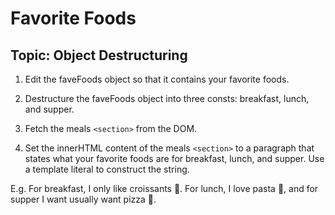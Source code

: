 # Favorite Foods

## Topic: Object Destructuring

1. Edit the faveFoods object so that it contains 
your favorite foods.

2. Destructure the faveFoods object into three consts: 
breakfast, lunch, and supper.

3. Fetch the meals `<section>` from the DOM.

4. Set the innerHTML content of the meals `<section>` to a paragraph
that states what your favorite foods are for breakfast, lunch, and supper.
Use a template literal to construct the string.

E.g.
For breakfast, I only like croissants 🥐. For lunch, I love pasta 🍝, 
and for supper I want usually want pizza 🍕.